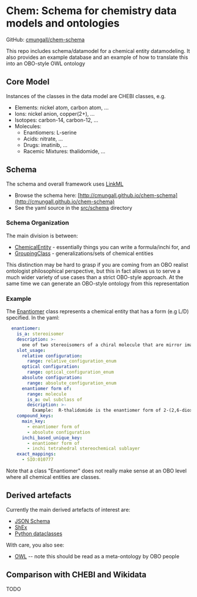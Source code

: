 # Chem: Schema for chemistry data models and ontologies

GitHub: [cmungall/chem-schema](https://github.com/cmungall/chem-schema)

This repo includes schema/datamodel for a chemical entity
datamodeling. It also provides an example database and an example of
how to translate this into an OBO-style OWL ontology

## Core Model

Instances of the classes in the data model are CHEBI classes, e.g.

 - Elements: nickel atom, carbon atom, ...
 - Ions: nickel anion, copper(2+), ...
 - Isotopes: carbon-14, carbon-12, ...
 - Molecules:
    - Enantiomers: L-serine
    - Acids: nitrate, ...
    - Drugs: imatinib, ...
    - Racemic Mixtures: thalidomide, ...

## Schema

The schema and overall framework uses [LinkML](https://linkml.github.io)

 * Browse the schema here: [http://cmungall.github.io/chem-schema](http://cmungall.github.io/chem-schema)
 * See the yaml source in the [src/schema](https://github.com/cmungall/chem-schema/blob/master/src/schema) directory

### Schema Organization

The main division is between:

 * [ChemicalEntity](/ChemicalEntity/) - essentially things you can write a formula/inchi for, and
 * [GroupingClass](/GroupingClass/) - generalizations/sets of chemical entities

This distinction may be hard to grasp if you are coming from an OBO
realist ontologist philosophical perspective, but this in fact allows
us to serve a much wider variety of use cases than a strict OBO-style
approach. At the same time we can generate an OBO-style ontology from this representation

### Example

The [Enantiomer](/Enantiomer) class represents a chemical entity that has a form (e.g L/D) specified. In the yaml:

```yaml
  enantiomer:
    is_a: stereoisomer
    description: >-
      one of two stereoisomers of a chiral molecule that are mirror images. Example: R-thalidomide
    slot_usage:
      relative configuration:
        range: relative_configuration_enum
      optical configuration:
        range: optical_configuration_enum
      absolute configuration:
        range: absolute_configuration_enum
      enantiomer form of:
        range: molecule
        is_a: owl subclass of
        description: >-
          Example:  R-thalidomide is the enantiomer form of 2-(2,6-dioxopiperidin-3-yl)-1H-isoindole-1,3(2H)-dione
    compound_keys:
      main_key:
        - enantiomer form of
        - absolute configuration
      inchi_based_unique_key:
        - enantiomer form of
        - inchi tetrahedral stereochemical sublayer
    exact_mappings:
      - SIO:010777
```

Note that a class "Enantiomer" does not really make sense at an OBO level where all chemical entities are classes.

## Derived artefacts

Currently the main derived artefacts of interest are:

 - [JSON Schema](https://github.com/cmungall/chem-schema/tree/master/jsonschema)
 - [ShEx](https://github.com/cmungall/chem-schema/tree/master/shex)
 - [Python dataclasses](https://github.com/cmungall/chem-schema/tree/master/python)

With care, you also see:

 - [OWL](https://github.com/cmungall/chem-schema/tree/master/owl) -- note this should be read as a meta-ontology by OBO people

## Comparison with CHEBI and Wikidata

TODO

